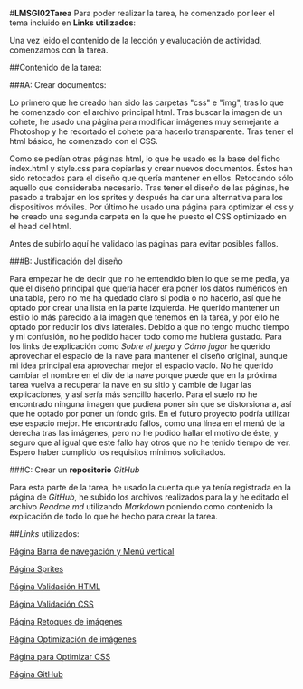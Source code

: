 #**LMSGI02Tarea**
Para poder realizar la tarea, he comenzado por leer el tema incluido en  **Links utilizados**:

Una vez leido el contenido de la lección y evalucación de actividad, comenzamos con la tarea.

##Contenido de la tarea:

###A: Crear documentos:

Lo primero que he creado han sido las carpetas "css" e "img", tras lo que he comenzado con el archivo principal html. Tras buscar la imagen de un cohete, he usado una página para modificar imágenes muy semejante a Photoshop y he recortado el cohete para hacerlo transparente. Tras tener el html básico, he comenzado con el CSS.

Como se pedían otras páginas html, lo que he usado es la base del ficho index.html y style.css para copiarlas y crear nuevos documentos. Éstos han sido retocados para el diseño que quería mantener en ellos. Retocando sólo aquello que consideraba necesario.
Tras tener el diseño de las páginas, he pasado a trabajar en los sprites y después ha dar una alternativa para los dispositivos móviles.
Por último he usado una página para optimizar el css y he creado una segunda carpeta en la que he puesto el CSS optimizado en el head del html.

Antes de subirlo aquí he validado las páginas para evitar posibles fallos.

###B: Justificación del diseño

Para empezar he de decir que no he entendido bien lo que se me pedía, ya que el diseño principal que quería hacer era poner los datos numéricos en una tabla, pero no me ha quedado claro si podía o no hacerlo, así que he optado por crear una lista en la parte izquierda. He querido mantener un estilo lo más parecido a la imagen que tenemos en la tarea, y por ello he optado por reducir los divs laterales. Debido a que no tengo mucho tiempo y mi confusión, no he podido hacer todo como me hubiera gustado. Para los links de explicación como *Sobre el juego* y *Cómo jugar* he querido aprovechar el espacio de la nave para mantener el diseño original, aunque mi idea principal era aprovechar mejor el espacio vacío. No he querido cambiar el nombre en el div de la nave porque puede que en la próxima tarea vuelva a recuperar la nave en su sitio y cambie de lugar las explicaciones, y así sería más sencillo hacerlo.
Para el suelo no he encontrado ninguna imagen que pudiera poner sin que se distorsionara, así que he optado por poner un fondo gris. En el futuro proyecto podría utilizar ese espacio mejor.
He encontrado fallos, como una línea en el menú de la derecha tras las imágenes, pero no he podido hallar el motivo de éste, y seguro que al igual que este fallo hay otros que no he tenido tiempo de ver.
Espero haber cumplido los requisitos mínimos solicitados.

###C: Crear un **repositorio** *GitHub*

Para esta parte de la tarea, he usado la cuenta que ya tenía registrada en la página de *GitHub*, he subido los archivos realizados para la y he editado el archivo *Readme.md* utilizando *Markdown* poniendo como contenido la explicación de todo lo que he hecho para crear la tarea.

##*Links* utilizados:

[Página Barra de navegación y Menú vertical](http://www.w3schools.com/css/css_navbar.asp)

[Página Sprites](http://www.w3schools.com/css/css_image_sprites.asp)

[Página Validación HTML](https://validator.w3.org/)

[Página Validación CSS](http://jigsaw.w3.org/css-validator/)

[Página Retoques de imágenes](http://www.freephototool.com/)

[Página Optimización de imágenes](http://www.imageoptimizer.net/Home.aspx)

[Página para Optimizar CSS](https://cssminifier.com/)

[Página GitHub](https://github.com/)

 
